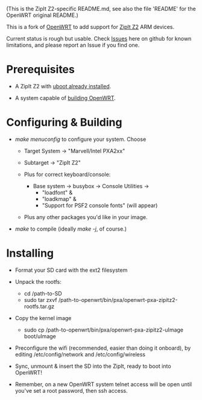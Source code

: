 (This is the ZipIt Z2-specific README.md, see also the file 'README' for the OpenWRT original README.)

This is a fork of [OpenWRT](http://www.openwrt.org/) to add support
for [ZipIt Z2](http://linux.zipitwireless.com/) ARM devices.

Current status is rough but usable. Check [Issues](https://github.com/projectgus/openwrt-zipit/issues) here on github for
known limitations, and please report an Issue if you find one.

Prerequisites
=============

* A ZipIt Z2 with [uboot already installed](http://www.mozzwald.com/node/107).

* A system capable of [building OpenWRT](http://wiki.openwrt.org/doc/howto/obtain.firmware.compile).

Configuring & Building
======================

* *make menuconfig* to configure your system. Choose

    + Target System -> "Marvell/Intel PXA2xx"
    + Subtarget -> "ZipIt Z2"
    
    + Plus for correct keyboard/console:
        - Base system -> busybox -> Console Utilities ->
            - "loadfont" &
            - "loadkmap" &
            - "Support for PSF2 console fonts" (will appear)

    + Plus any other packages you'd like in your image.

* *make* to compile (ideally *make -j*, of course.)

Installing
==========

* Format your SD card with the ext2 filesystem

* Unpack the rootfs:
    + cd /path-to-SD
    + sudo tar zxvf /path-to-openwrt/bin/pxa/openwrt-pxa-zipitz2-rootfs.tar.gz

* Copy the kernel image
    + sudo cp /path-to-openwrt/bin/pxa/openwrt-pxa-zipitz2-uImage boot/uImage

* Preconfigure the wifi (recommended, easier than doing it onboard), by editing
  /etc/config/network and /etc/config/wireless

* Sync, unmount & insert the SD into the ZipIt, ready to boot into
  OpenWRT!

* Remember, on a new OpenWRT system telnet access will be open until you've set
  a root password, then ssh access.
